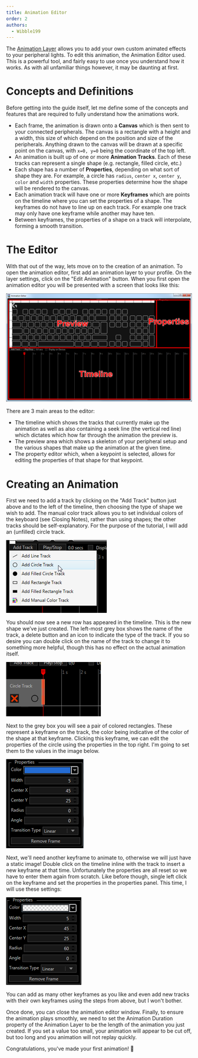 ```yaml
---
title: Animation Editor
order: 2
authors:
  - Wibble199
---
```


The [Animation Layer](../reference-layers/animation-layer) allows you to add your own custom animated effects to your peripheral lights. To edit this animation, the Animation Editor used. This is a powerful tool, and fairly easy to use once you understand how it works. As with all unfamiliar things however, it may be daunting at first.


# Concepts and Definitions
Before getting into the guide itself, let me define some of the concepts and features that are required to fully understand how the animations work.
- Each frame, the animation is drawn onto a **Canvas** which is then sent to your connected peripherals. The canvas is a rectangle with a height and a width, this size of which depend on the position and size of the peripherals. Anything drawn to the canvas will be drawn at a specific point on the canvas, with `x=0, y=0` being the coordinate of the top left.
- An animation is built up of one or more **Animation Tracks**. Each of these tracks can represent a single shape (e.g. rectangle, filled circle, etc.)
- Each shape has a number of **Properties**, depending on what sort of shape they are. For example, a circle has `radius`, `center x`, `center y`, `color` and `width` properties. These properties determine how the shape will be rendered to the canvas.
- Each animation track will have one or more **Keyframes** which are points on the timeline where you can set the properties of a shape. The keyframes do not have to line up on each track. For example one track may only have one keyframe while another may have ten.
- Between keyframes, the properties of a shape on a track will interpolate, forming a smooth transition.


# The Editor
With that out of the way, lets move on to the creation of an animation. To open the animation editor, first add an animation layer to your profile. On the layer settings, click on the "Edit Animation" button. When you first open the animation editor you will be presented with a screen that looks like this:

![The main screen of the Animation Editor labelled showing the main controls](../../assets/img/animation-editor-1.png)

There are 3 main areas to the editor:
- The timeline which shows the tracks that currently make up the animation as well as also containing a seek line (the vertical red line) which dictates which how far through the animation the preview is.
- The preview area which shows a skeleton of your peripheral setup and the various shapes that make up the animation at the given time.
- The property editor which, when a keypoint is selected, allows for editing the properties of that shape for that keypoint.


# Creating an Animation
First we need to add a track by clicking on the "Add Track" button just above and to the left of the timeline, then choosing the type of shape we wish to add. The manual color track allows you to set individual colors of the keyboard (see Closing Notes), rather than using shapes; the other tracks should be self-explanatory. For the purpose of the tutorial, I will add an (unfilled) circle track.

![Adding a circle track to the timeline](../../assets/img/animation-editor-2.png)

You should now see a new row has appeared in the timeline. This is the new shape we’ve just created. The left-most grey box shows the name of the track, a delete button and an icon to indicate the type of the track. If you so desire you can double click on the name of the track to change it to something more helpful, though this has no effect on the actual animation itself.

![The newly created circle track on the timeline](../../assets/img/animation-editor-3.png)

Next to the grey box you will see a pair of colored rectangles. These represent a keyframe on the track, the color being indicative of the color of the shape at that keyframe. Clicking this keyframe, we can edit the properties of the circle using the properties in the top right. I'm going to set them to the values in the image below.

![Properties for the first keyframe](../../assets/img/animation-editor-4.png)

Next, we'll need another keyframe to animate to, otherwise we will just have a static image! Double click on the timeline inline with the track to insert a new keyframe at that time. Unfortunately the properties are all reset so we have to enter them again from scratch. Like before though, single left click on the keyframe and set the properties in the properties panel. This time, I will use these settings:

![Properties for the first keyframe](../../assets/img/animation-editor-5.png)

You can add as many other keyframes as you like and even add new tracks with their own keyframes using the steps from above, but I won't bother.

Once done, you can close the animation editor window. Finally, to ensure the animation plays smoothly, we need to set the Animation Duration property of the Animation Layer to be the length of the animation you just created. If you set a value too small, your animation will appear to be cut off, but too long and you animation will not replay quickly.

Congratulations, you've made your first animation! :tada: